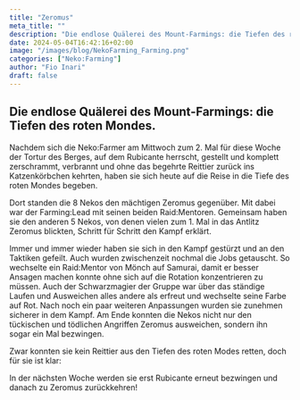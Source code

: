 ```yaml
---
title: "Zeromus"
meta_title: ""
description: "Die endlose Quälerei des Mount-Farmings: die Tiefen des roten Mondes"
date: 2024-05-04T16:42:16+02:00
image: "/images/blog/NekoFarming_Farming.png"
categories: ["Neko:Farming"]
author: "Fio Inari"
draft: false
---
```



## Die endlose Quälerei des Mount-Farmings: die Tiefen des roten Mondes.

Nachdem sich die Neko:Farmer am Mittwoch zum 2. Mal für diese Woche der Tortur des Berges, auf dem Rubicante herrscht, gestellt und komplett zerschrammt, verbrannt und ohne das begehrte Reittier zurück ins Katzenkörbchen kehrten, haben sie sich heute auf die Reise in die Tiefe des roten Mondes begeben. 

Dort standen die 8 Nekos den mächtigen Zeromus gegenüber. Mit dabei war der Farming:Lead mit seinen beiden Raid:Mentoren. Gemeinsam haben sie den anderen 5 Nekos, von denen vielen zum 1. Mal in das Antlitz Zeromus blickten, Schritt für Schritt den Kampf erklärt. 

Immer und immer wieder haben sie sich in den Kampf gestürzt und an den Taktiken gefeilt. Auch wurden zwischenzeit nochmal die Jobs getauscht. So wechselte ein Raid:Mentor von Mönch auf Samurai, damit er besser Ansagen machen konnte ohne sich auf die Rotation konzentrieren zu müssen. Auch der Schwarzmagier der Gruppe war über das ständige Laufen und Ausweichen alles andere als erfreut und wechselte seine Farbe auf Rot. Nach noch ein paar weiteren Anpassungen wurden sie zunehmen sicherer in dem Kampf. Am Ende konnten die Nekos nicht nur den tückischen und tödlichen Angriffen Zeromus ausweichen, sondern ihn sogar ein Mal bezwingen.

Zwar konnten sie kein Reittier aus den Tiefen des roten Modes retten, doch für sie ist klar:

In der nächsten Woche werden sie erst Rubicante erneut bezwingen und danach zu Zeromus zurückkehren!